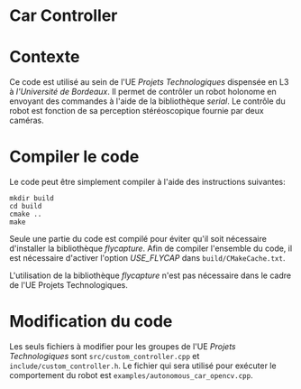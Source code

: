Car Controller
==============

# Contexte

Ce code est utilisé au sein de l'UE *Projets Technologiques* dispensée en L3 à
*l'Université de Bordeaux*. Il permet de contrôler un robot holonome en envoyant
des commandes à l'aide de la bibliothèque *serial*. Le contrôle du robot est
fonction de sa perception stéréoscopique fournie par deux caméras.

# Compiler le code

Le code peut être simplement compiler à l'aide des instructions suivantes:
```
mkdir build
cd build
cmake ..
make
```

Seule une partie du code est compilé pour éviter qu'il soit nécessaire
d'installer la bibliothèque *flycapture*. Afin de compiler l'ensemble du code,
il est nécessaire d'activer l'option *USE_FLYCAP* dans `build/CMakeCache.txt`.

L'utilisation de la bibliothèque *flycapture* n'est pas nécessaire dans le cadre de l'UE
Projets Technologiques.

# Modification du code

Les seuls fichiers à modifier pour les groupes de l'UE *Projets Technologiques*
sont `src/custom_controller.cpp` et `include/custom_controller.h`. Le fichier
qui sera utilisé pour exécuter le comportement du robot est
`examples/autonomous_car_opencv.cpp`.

